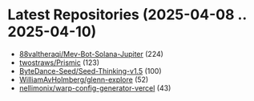 # Latest Repositories (2025-04-08 .. 2025-04-10)

- [88valtheraqi/Mev-Bot-Solana-Jupiter](https://github.com/88valtheraqi/Mev-Bot-Solana-Jupiter) (224)
- [twostraws/Prismic](https://github.com/twostraws/Prismic) (123)
- [ByteDance-Seed/Seed-Thinking-v1.5](https://github.com/ByteDance-Seed/Seed-Thinking-v1.5) (100)
- [WilliamAvHolmberg/glenn-explore](https://github.com/WilliamAvHolmberg/glenn-explore) (52)
- [nellimonix/warp-config-generator-vercel](https://github.com/nellimonix/warp-config-generator-vercel) (43)

